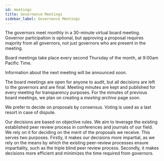 ```yaml
---
id: meetings
title: Governance Meetings
sidebar_label: Governance Meetings
---
```


The governors meet monthly in a 30-minute virtual board meeting. Governor participation is optional, but approving a proposal requires majority from all governors, not just governors who are present in the meeting.

Board meetings take place every second Thursday of the month, at 9:00am Pacific Time.

Information about the next meeting will be announced soon.

The board meetings are open for anyone to audit, but all decisions are left to the governors and are final. Meeting minutes are kept and published for every meeting for transparency purposes. For the minutes of previous board meetings, we plan on creating a *meeting archive* page soon.

We prefer to decide on proposals by consensus. Voting is used as a last resort in case of dispute.

Our decisions are based on objective rules. We aim to leverage the existing established peer review process in conferences and journals of our field. We rely on it for deciding on the merit of the proposals we receive. This serves two purposes. Firstly, it makes our decisions more impartial, as we rely on the means by which the existing peer-review processes ensure impartiality, such as the triple blind peer review process. Secondly, it makes decisions more efficient and minimizes the time required from governors.
